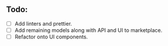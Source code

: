 ## Todo:

- [ ] Add linters and prettier.
- [ ] Add remaining models along with API and UI to marketplace.
- [ ] Refactor onto UI components.